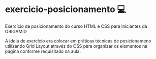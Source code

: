 # exercicio-posicionamento 💻
 Exercício de posicionamento do curso HTML e CSS para Iniciantes da ORIGAMID
 
 A ideia do exercício era colocar em práticas técnicas de posicionameno utilizando Grid Layout através do CSS para organizar os elementos na página conforme requisitado na aula.
